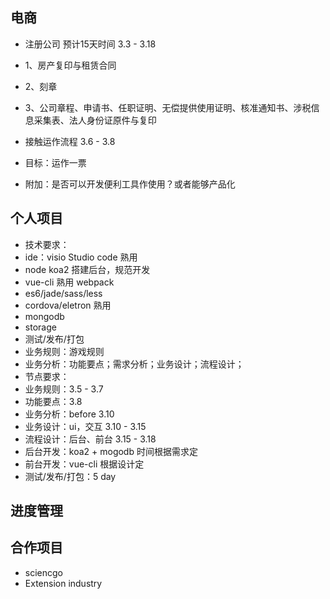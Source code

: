 ## 电商
 * 注册公司 预计15天时间 3.3 - 3.18
  * 1、房产复印与租赁合同
  * 2、刻章
  * 3、公司章程、申请书、任职证明、无偿提供使用证明、核准通知书、涉税信息采集表、法人身份证原件与复印
 * 接触运作流程 3.6 - 3.8 
  * 目标：运作一票
 
 * 附加：是否可以开发便利工具作使用？或者能够产品化 


## 个人项目 
 * 技术要求：
  * ide：visio Studio code 熟用
  * node koa2 搭建后台，规范开发
  * vue-cli 熟用 webpack
  * es6/jade/sass/less
  * cordova/eletron 熟用
  * mongodb
  * storage
  * 测试/发布/打包
 * 业务规则：游戏规则
 * 业务分析：功能要点；需求分析；业务设计；流程设计；
 * 节点要求：
  * 业务规则：3.5 - 3.7 
  * 功能要点：3.8
  * 业务分析：before 3.10
  * 业务设计：ui，交互 3.10 - 3.15
  * 流程设计：后台、前台 3.15 - 3.18
  * 后台开发：koa2 + mogodb 时间根据需求定
  * 前台开发：vue-cli 根据设计定 
  * 测试/发布/打包：5 day 

## 进度管理

## 合作项目
 * sciencgo
 * Extension industry